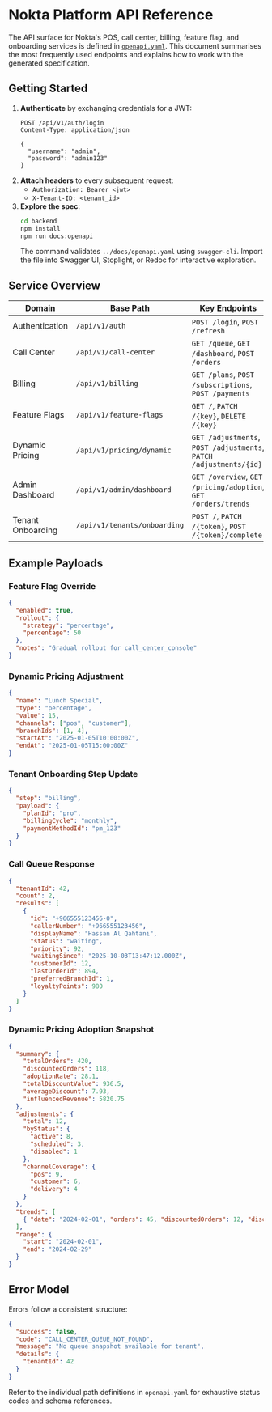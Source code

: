 # Nokta Platform API Reference

The API surface for Nokta's POS, call center, billing, feature flag, and onboarding services is defined in [`openapi.yaml`](openapi.yaml). This document summarises the most frequently used endpoints and explains how to work with the generated specification.

## Getting Started

1. **Authenticate** by exchanging credentials for a JWT:
   ```http
   POST /api/v1/auth/login
   Content-Type: application/json

   {
     "username": "admin",
     "password": "admin123"
   }
   ```
2. **Attach headers** to every subsequent request:
   - `Authorization: Bearer <jwt>`
   - `X-Tenant-ID: <tenant_id>`
3. **Explore the spec**:
   ```bash
   cd backend
   npm install
   npm run docs:openapi
   ```
   The command validates `../docs/openapi.yaml` using `swagger-cli`. Import the file into Swagger UI, Stoplight, or Redoc for interactive exploration.

## Service Overview

| Domain | Base Path | Key Endpoints |
| --- | --- | --- |
| Authentication | `/api/v1/auth` | `POST /login`, `POST /refresh` |
| Call Center | `/api/v1/call-center` | `GET /queue`, `GET /dashboard`, `POST /orders` |
| Billing | `/api/v1/billing` | `GET /plans`, `POST /subscriptions`, `POST /payments` |
| Feature Flags | `/api/v1/feature-flags` | `GET /`, `PATCH /{key}`, `DELETE /{key}` |
| Dynamic Pricing | `/api/v1/pricing/dynamic` | `GET /adjustments`, `POST /adjustments`, `PATCH /adjustments/{id}` |
| Admin Dashboard | `/api/v1/admin/dashboard` | `GET /overview`, `GET /pricing/adoption`, `GET /orders/trends` |
| Tenant Onboarding | `/api/v1/tenants/onboarding` | `POST /`, `PATCH /{token}`, `POST /{token}/complete` |

## Example Payloads

### Feature Flag Override
```json
{
  "enabled": true,
  "rollout": {
    "strategy": "percentage",
    "percentage": 50
  },
  "notes": "Gradual rollout for call_center_console"
}
```

### Dynamic Pricing Adjustment
```json
{
  "name": "Lunch Special",
  "type": "percentage",
  "value": 15,
  "channels": ["pos", "customer"],
  "branchIds": [1, 4],
  "startAt": "2025-01-05T10:00:00Z",
  "endAt": "2025-01-05T15:00:00Z"
}
```

### Tenant Onboarding Step Update
```json
{
  "step": "billing",
  "payload": {
    "planId": "pro",
    "billingCycle": "monthly",
    "paymentMethodId": "pm_123"
  }
}
```

### Call Queue Response
```json
{
  "tenantId": 42,
  "count": 2,
  "results": [
    {
      "id": "+966555123456-0",
      "callerNumber": "+966555123456",
      "displayName": "Hassan Al Qahtani",
      "status": "waiting",
      "priority": 92,
      "waitingSince": "2025-10-03T13:47:12.000Z",
      "customerId": 12,
      "lastOrderId": 894,
      "preferredBranchId": 1,
      "loyaltyPoints": 980
    }
  ]
}
```

### Dynamic Pricing Adoption Snapshot
```json
{
  "summary": {
    "totalOrders": 420,
    "discountedOrders": 118,
    "adoptionRate": 28.1,
    "totalDiscountValue": 936.5,
    "averageDiscount": 7.93,
    "influencedRevenue": 5820.75
  },
  "adjustments": {
    "total": 12,
    "byStatus": {
      "active": 8,
      "scheduled": 3,
      "disabled": 1
    },
    "channelCoverage": {
      "pos": 9,
      "customer": 6,
      "delivery": 4
    }
  },
  "trends": [
    { "date": "2024-02-01", "orders": 45, "discountedOrders": 12, "discounts": 95.4, "influencedRevenue": 310.2 }
  ],
  "range": {
    "start": "2024-02-01",
    "end": "2024-02-29"
  }
}
```

## Error Model

Errors follow a consistent structure:

```json
{
  "success": false,
  "code": "CALL_CENTER_QUEUE_NOT_FOUND",
  "message": "No queue snapshot available for tenant",
  "details": {
    "tenantId": 42
  }
}
```

Refer to the individual path definitions in `openapi.yaml` for exhaustive status codes and schema references.

